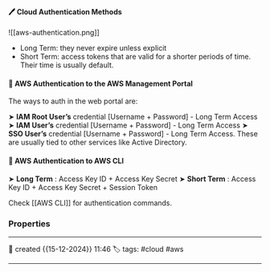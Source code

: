 

#### 🖊️ Cloud Authentication Methods

![[aws-authentication.png]]

- Long Term: they never expire unless explicit
- Short Term: access tokens that are valid for a shorter periods of time. Their time is usually default.


#### 📔 AWS Authentication to the AWS Management Portal

The ways to auth in the web portal are:

➤ **IAM Root User’s** credential [Username + Password] - Long Term Access
➤ **IAM User’s** credential [Username + Password] - Long Term Access
➤ **SSO User’s** credential [Username + Password] - Long Term Access. These are usually tied to other services like Active Directory.

####  📗 AWS Authentication to AWS CLI

➤ **Long Term** : Access Key ID + Access Key Secret
➤ **Short Term** : Access Key ID + Access Key Secret + Session Token

Check [[AWS CLI]] for authentication commands.



### Properties
---
📆 created   {{15-12-2024}} 11:46
🏷️ tags: #cloud #aws 

---

